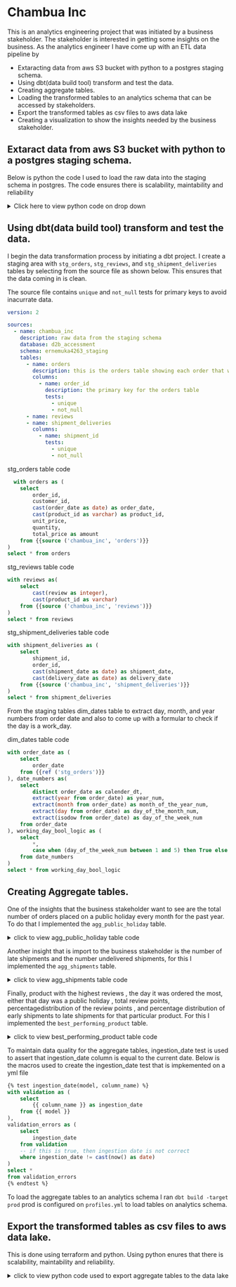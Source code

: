 # Chambua Inc

This is an analytics engineering project that was initiated by a business stakeholder. The stakeholder is interested in getting some insights on the business. As the analytics engineer I have come up with an ETL data pipeline by

- Extaracting data from aws S3 bucket with python to a postgres staging schema.
- Using dbt(data build tool) transform and test the data.
- Creating aggregate tables.
- Loading the transformed tables to an analytics schema that can be accessed by stakeholders.
- Export the transformed tables as csv files to aws data lake
- Creating a visualization to show the insights needed by the business stakeholder.

## Extaract data from aws S3 bucket with python to a postgres staging schema.

Below is python the code I used to load the raw data into the staging schema in postgres. The code ensures there is scalability, maintability and reliability
<details>
  <summary>Click here to view python code on drop down</summary>
  
```python
# Code to extract data from s3 bucket to postgres. 
import boto3
import psycopg2
import pandas as pd
import os

from botocore import UNSIGNED
from botocore.client import Config
from config import host, port, username, password
s3 = boto3.client('s3', config=Config(signature_version=UNSIGNED))
bucket_name = "d2b-internal-assessment-bucket"
response = s3.list_objects(Bucket=bucket_name, Prefix="orders_data")

file_names = ['orders', 'reviews','shipment_deliveries']
prefix="orders_data"
chambua = {}
for file_name in file_names:
  s3.download_file(bucket_name, f"{prefix}/{file_name}.csv", f"{file_name}.csv")
  chambua[file_name] = pd.read_csv(f"{file_name}.csv")

for table in file_names:
  dataframe = chambua[table]
  table_name = table
  column_names = dataframe.columns
  replacements = {
  "object": "VARCHAR",
  "int64": "INTEGER",
  "float64": "NUMERIC",
  "bool": "BOOLEAN",
  "datetime64[ns]": "TIMESTAMP",
  "datetime64[ns, UTC]": "TIMESTAMP WITH TIME ZONE",
  "timedelta64[ns]": "INTERVAL",
  "category": "VARCHAR",
  "UInt8": "SMALLINT",
  "UInt16": "SMALLINT",
  "UInt32": "INTEGER",
  "UInt64": "BIGINT",
  "Int8": "SMALLINT",
  "Int16": "SMALLINT",
  "Int32": "INTEGER",
  "Int64": "BIGINT",
  "float16": "NUMERIC",
  "float32": "NUMERIC",
  "float64": "NUMERIC",
  "bool_": "BOOLEAN",
  "datetime64": "TIMESTAMP",
  "timedelta64": "INTERVAL"
  }

  col_str = ", ".join(["{} {}".format(n, d) for (n, d) in zip(dataframe.columns, dataframe.dtypes.replace(replacements))])

  # Connect to the PostgreSQL database
  connection = psycopg2.connect(
  host= host,
  port=	port,
  user=username,
  password=password,
  database="d2b_accessment",
  )
  cursor = connection.cursor()
  schema_name="ernemuka4263_staging"
  # drop table with the same name
  cursor.execute(f"drop table if exists {schema_name}.{table_name}")
  #create table
  cursor.execute(f"create table {schema_name}.{table_name} ({col_str})")
  #open file in memory
  dataframe.to_csv(table, header=column_names, index=False, encoding='utf-8')
  #opn csv and save it as an object
  chambua_data = open(table)

  SQL_QUERY = """
  COPY {0} FROM STDIN WITH
  CSV
  HEADER
  DELIMITER ','
  """

  cursor.copy_expert(SQL_QUERY.format(f"{schema_name}.{table_name}"), chambua_data)

  connection.commit()
  connection.close()
```

</details>

## Using dbt(data build tool) transform and test the data.

I begin the data transformation process by initiating a dbt project. I create a staging area with `stg_orders`, `stg_reviews`, and `stg_shipment_deliveries` tables by selecting from the source file as shown below. This ensures that the data coming in is clean.

The source file contains `unique` and `not_null` tests for primary keys to avoid inacurrate data. 
  
```yml
version: 2

sources: 
  - name: chambua_inc
    description: raw data from the staging schema
    database: d2b_accessment  
    schema: ernemuka4263_staging  
    tables:
      - name: orders
        description: this is the orders table showing each order that was made.
        columns:
          - name: order_id
            description: the primary key for the orders table
            tests:
              - unique
              - not_null
      - name: reviews
      - name: shipment_deliveries
        columns:
          - name: shipment_id 
            tests:
              - unique
              - not_null
```

stg_orders table code
  
```SQL
  with orders as (
    select 
        order_id,
        customer_id,
        cast(order_date as date) as order_date,
        cast(product_id as varchar) as product_id,
        unit_price,
        quantity,
        total_price as amount
    from {{source ('chambua_inc', 'orders')}}
)
select * from orders
```

stg_reviews table code
  
```SQL
with reviews as(
    select 
        cast(review as integer),
        cast(product_id as varchar)
    from {{source ('chambua_inc', 'reviews')}}
)
select * from reviews
```

stg_shipment_deliveries table code
  
```SQL
with shipment_deliveries as (
    select 
        shipment_id,
        order_id,
        cast(shipment_date as date) as shipment_date,
        cast(delivery_date as date) as delivery_date
    from {{source ('chambua_inc', 'shipment_deliveries')}}
)
select * from shipment_deliveries
```

From the staging tables dim_dates table to extract day, month, and year numbers from order date and also to come up with a formular to check if the day is a work_day.

dim_dates table code  

```SQL
with order_date as (
    select
        order_date
    from {{ref ('stg_orders')}}
), date_numbers as(
    select
        distinct order_date as calender_dt,
        extract(year from order_date) as year_num,
        extract(month from order_date) as month_of_the_year_num,
        extract(day from order_date) as day_of_the_month_num,
        extract(isodow from order_date) as day_of_the_week_num
    from order_date
), working_day_bool_logic as (
    select
        *,
        case when (day_of_the_week_num between 1 and 5) then True else False end as work_day
    from date_numbers
)
select * from working_day_bool_logic
```

## Creating Aggregate tables.

One of the insights that the business stakeholder want to see are the total number of orders placed on a public holiday every month for the past year. To do that I implemented the `agg_public_holiday` table.

<details>
  <summary>click to view agg_public_holiday table code</summary>
	
```sql
with public_holidays as (
	select
		month_of_the_year_num
	from {{ref ('dim_dates')}}
	where (day_of_the_week_num between 1 and 5) and (work_day = False)
),
agg_orders as (
    select 
		extract(month from order_date) as month_of_the_year_num,
		count(order_id) as total_orders  
	from {{ref ('stg_orders')}}
	group by 1
)
select  
	cast(now() as date) as ingestion_date,
    count(case when a.month_of_the_year_num = 1 then true end) as tt_order_hol_jan,
    count(case when a.month_of_the_year_num = 2 then True end) as tt_order_hol_feb,
    count(case when a.month_of_the_year_num = 3 then True end) as tt_order_hol_mar,
    count(case when a.month_of_the_year_num = 4 then True end) as tt_order_hol_apr,
    count(case when a.month_of_the_year_num = 5 then True end) as tt_order_hol_may,
    count(case when a.month_of_the_year_num = 6 then True end) as tt_order_hol_jun,
    count(case when a.month_of_the_year_num = 7 then True end) as tt_order_hol_jul,
    count(case when a.month_of_the_year_num = 8 then True end) as tt_order_hol_aug,
    count(case when a.month_of_the_year_num = 9 then True end) as tt_order_hol_sep,
    count(case when a.month_of_the_year_num = 10 then True end) as tt_order_hol_oct,
    count(case when a.month_of_the_year_num = 11 then True end) as tt_order_hol_nov,
    count(case when a.month_of_the_year_num = 12 then True end) as tt_order_hol_dec
from agg_orders a 
inner join public_holidays d on d.month_of_the_year_num = a.month_of_the_year_num
```
</details>

Another insight that is import to the business stakeholder is the number of late shipments and the number undelivered shipments, for this I implemented the `agg_shipments` table.

<details>
  <summary>click to view agg_shipments table code</summary>	
	
```sql
with orders as (
    select * from {{ref ('stg_orders')}}
), shipments as (
    select * from {{ref ('stg_shipments_deliveries')}}
),
date_difference as (	
	select 
		sd.*,
		o.order_date,
		(sd.shipment_date - o.order_date) as late_delivery_date_difference,
		cast('2022-09-06' as date) -  o.order_date as undelivered_date_difference
	from shipments sd
	left join orders as o on o.order_id = sd.order_id
)
select 
	cast(now() as date) as ingestion_date,
	count (case when (late_delivery_date_difference >= 6) and (delivery_date is null) then true end) as tt_late_shipments,
	count (case when (delivery_date is null and shipment_date is null) and (undelivered_date_difference > 15) then true end) as tt_undelivered_shipmnets
from date_difference
```
</details>

Finally, product with the highest reviews , the day it was ordered the most, either that day was a public holiday , total review points, percentagedistribution of the review points , and percentage distribution of early shipments to late shipments for that particular product. For this I implemented the `best_performing_product` table.

<details>
  <summary>click to view best_performing_product table code</summary>

```sql
with 
orders as (
	select * from {{ref ('stg_orders')}}
),
reviews as (
	select * from {{ref ('stg_reviews')}}
),
dim_dates as (
	select * from {{ref ('dim_dates')}} 
),
agg_shipments as (
	select * from {{ref ('agg_shipments')}}
)
,total_reviews as(
	select 
		product_id, 
		sum(review) as total_reviews, 
		rank() over(order by sum(review) desc ) as ranking
	from reviews
	group by 1	 
	
)
,get_most_ordered_date as (
	select
		tr.product_id,
		o.order_date,
		total_reviews as total_review_points,
		count(o.order_id) as number_of_orders,
		rank() over(order by count(o.order_id) desc) as order_ranking
	from total_reviews tr
	left join orders o on o.product_id = tr.product_id
	where tr.ranking = 1
	group by 1,2,3
	order by 5
)
-- select sum(review) from reviews
select
	cast(now() as date) as ingestion_date,
	gmo.product_id,
	gmo.order_date,
	case when (day_of_the_week_num between 1 and 5) and (work_day = False) then True else false end as is_public_holiday,
	gmo.total_review_points,
	(gmo.total_review_points/(select sum(review) from reviews)) * 100 as pct_dist_review_points,
	(ag.tt_late_shipments/ag.tt_undelivered_shipmnets) * 100 as pct_dist_early_to_late_shipments
from get_most_ordered_date as gmo
left join dim_dates as d on gmo.order_date = d.calender_dt
left join agg_shipments ag on ag.ingestion_date = cast(now() as date)
where gmo.order_ranking = 1
group by 1,2,3,4,5,7
```	

</details>

To maintain data quality for the aggregate tables, ingestion_date test is used to assert that ingestion_date column is equal to the current date. Below is the macros used to create the ingestion_date test that is impkemented on a yml file
```sql
{% test ingestion_date(model, column_name) %}
with validation as (
    select
        {{ column_name }} as ingestion_date
    from {{ model }}
),
validation_errors as (
    select
        ingestion_date
    from validation
    -- if this is true, then ingestion date is not correct
    where ingestion_date != cast(now() as date)
)
select *
from validation_errors
{% endtest %}
```

To load the aggregate tables to an analytics schema I ran `dbt build -target prod` prod is configured on `profiles.yml` to load tables on analytics schema.

## Export the transformed tables as csv files to aws data lake.

This is done using terraform and python. Using python enures that there is scalability, maintability and reliability.
<details>
  <summary>click to view python code used to export aggregate tables to the data lake</summary>
	
```python
from python_terraform import Terraform
# import provider configurations
from config import aws_region, host, port, username, password
# Initialize Terraform configuration
tf = Terraform(working_dir='../chambua_inc')

# Define the table names
aggregates = ["agg_shipments", "agg_public_holiday", "agg_performing_product"]
version = ">= 1.19.0"
source = "cyrilgdn/postgresql"

# Define the Terraform configuration dynamically
configuration = f'''
terraform {{
  required_providers {{
    postgresql = {{
      version = "{version}"
      source  = "{source}"
    }}
  }}
}}
provider "aws" {{
  region = "{aws_region}"
}}

provider "postgresql" {{
  host     = "{host}"
  port     = {port}
  username = "{username}"
  password = "{password}"
}}

resource "aws_s3_bucket" "export_bucket" {{
  bucket = "your-export-bucket-name"
  acl    = "public-read"  # Adjust the ACL as per your requirements
}}

'''

# Generate the "data postgresql_table" blocks dynamically
for aggregate in aggregates:
    configuration += f'''
data "postgresql_table" "{aggregate}" {{
  schema = ""ernemuka4263_staging""
  name   = "{aggregate}"
}}
'''

# Generate the "resource aws_s3_bucket_object" blocks dynamically
for aggregate in aggregates:
    configuration += f'''
resource "aws_s3_bucket_object" "{aggregate}_export" {{
  bucket = aws_s3_bucket.export_bucket.id
  key    = "analytics_export/ernemuka4263/{aggregate}_export.csv"
  source = data.postgresql_table.{aggregate}.query_export_csv
}}
'''
# Load and apply the Terraform configuration
# tf.load_config(configuration)
tf.init()
tf.plan()
tf.apply
</details>
```

## Creating a visualization to show the insights needed by the business stakeholder.
